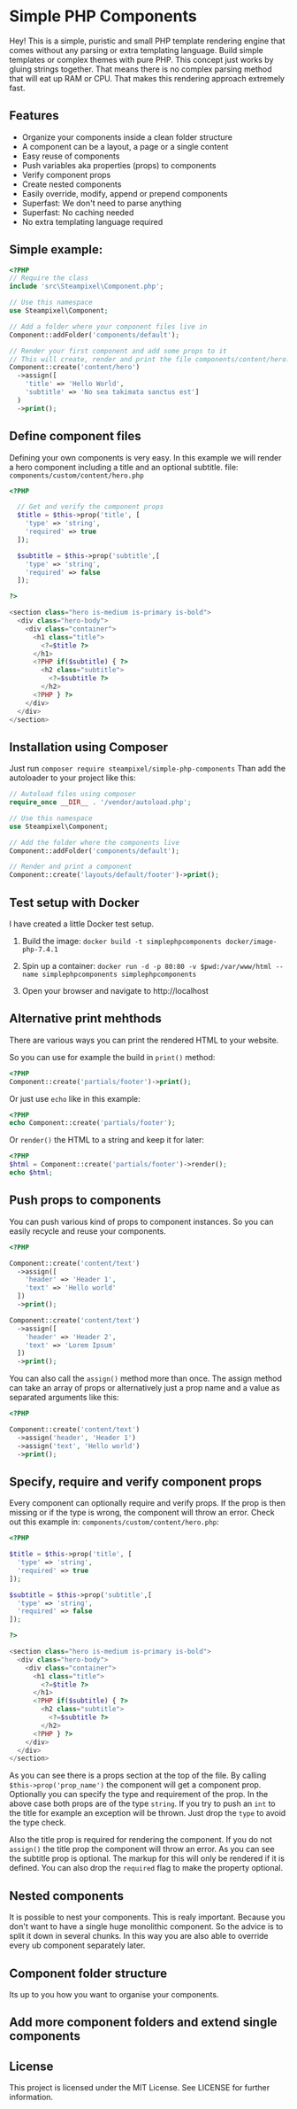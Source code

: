 # Simple PHP Components
Hey! This is a simple, puristic and small PHP template rendering engine that comes without any parsing or extra templating language. Build simple templates or complex themes with pure PHP. This concept just works by gluing strings together. That means there is no complex parsing method that will eat up RAM or CPU. That makes this rendering approach extremely fast.

## Features
* Organize your components inside a clean folder structure
* A component can be a layout, a page or a single content
* Easy reuse of components
* Push variables aka properties (props) to components
* Verify component props
* Create nested components
* Easily override, modify, append or prepend components
* Superfast: We don't need to parse anything
* Superfast: No caching needed
* No extra templating language required

## Simple example:
```php
<?PHP
// Require the class
include 'src\Steampixel\Component.php';

// Use this namespace
use Steampixel\Component;

// Add a folder where your component files live in
Component::addFolder('components/default');

// Render your first component and add some props to it
// This will create, render and print the file components/content/hero.php
Component::create('content/hero')
  ->assign([
    'title' => 'Hello World',
    'subtitle' => 'No sea takimata sanctus est']
  )
  ->print();
```

## Define component files
Defining your own components is very easy. In this example we will render a hero component including a title and an optional subtitle.
file: `components/custom/content/hero.php`
```php
<?PHP

  // Get and verify the component props
  $title = $this->prop('title', [
    'type' => 'string',
    'required' => true
  ]);

  $subtitle = $this->prop('subtitle',[
    'type' => 'string',
    'required' => false
  ]);

?>

<section class="hero is-medium is-primary is-bold">
  <div class="hero-body">
    <div class="container">
      <h1 class="title">
        <?=$title ?>
      </h1>
      <?PHP if($subtitle) { ?>
        <h2 class="subtitle">
          <?=$subtitle ?>
        </h2>
      <?PHP } ?>
    </div>
  </div>
</section>

```

## Installation using Composer
Just run `composer require steampixel/simple-php-components`
Than add the autoloader to your project like this:
```php
// Autoload files using composer
require_once __DIR__ . '/vendor/autoload.php';

// Use this namespace
use Steampixel\Component;

// Add the folder where the components live
Component::addFolder('components/default');

// Render and print a component
Component::create('layouts/default/footer')->print();
```

## Test setup with Docker
I have created a little Docker test setup.

1. Build the image: `docker build -t simplephpcomponents docker/image-php-7.4.1`

2. Spin up a container: `docker run -d -p 80:80 -v $pwd:/var/www/html --name simplephpcomponents simplephpcomponents`

3. Open your browser and navigate to http://localhost

## Alternative print mehthods
There are various ways you can print the rendered HTML to your website.

So you can use for example the build in `print()` method:
```php
<?PHP
Component::create('partials/footer')->print();
```

Or just use `echo` like in this example:
```php
<?PHP
echo Component::create('partials/footer');
```

Or `render()` the HTML to a string and keep it for later:
```php
<?PHP
$html = Component::create('partials/footer')->render();
echo $html;
```

## Push props to components
You can push various kind of props to component instances. So you can easily recycle and reuse your components.
```php
<?PHP

Component::create('content/text')
  ->assign([
    'header' => 'Header 1',
    'text' => 'Hello world'
  ])
  ->print();

Component::create('content/text')
  ->assign([
    'header' => 'Header 2',
    'text' => 'Lorem Ipsum'
  ])
  ->print();
```

You can also call the `assign()` method more than once.
The assign method can take an array of props or alternatively just a prop name and a value as separated arguments like this:
```php
<?PHP

Component::create('content/text')
  ->assign('header', 'Header 1')
  ->assign('text', 'Hello world')
  ->print();
```

## Specify, require and verify component props
Every component can optionally require and verify props. If the prop is then missing or if the type is wrong, the component will throw an error.
Check out this example in: `components/custom/content/hero.php`:
```php
<?PHP

$title = $this->prop('title', [
  'type' => 'string',
  'required' => true
]);

$subtitle = $this->prop('subtitle',[
  'type' => 'string',
  'required' => false
]);

?>

<section class="hero is-medium is-primary is-bold">
  <div class="hero-body">
    <div class="container">
      <h1 class="title">
        <?=$title ?>
      </h1>
      <?PHP if($subtitle) { ?>
        <h2 class="subtitle">
          <?=$subtitle ?>
        </h2>
      <?PHP } ?>
    </div>
  </div>
</section>

```
As you can see there is a props section at the top of the file. By calling `$this->prop('prop_name')` the component will get a component prop. Optionally you can specify the type and requirement of the prop. In the above case both props are of the type `string`. If you try to push an `int` to the title for example an exception will be thrown. Just drop the `type` to avoid the type check.

Also the title prop is required for rendering the component. If you do not `assign()` the title prop the component will throw an error. As you can see the subtitle prop is optional. The markup for this will only be rendered if it is defined. You can also drop the `required` flag to make the property optional.

## Nested components
It is possible to nest your components. This is realy important. Because you don't want to have a single huge monolithic component. So the advice is to split it down in several chunks. In this way you are also able to override every ub component separately later.

## Component folder structure
Its up to you how you want to organise your components.

## Add more component folders and extend single components

## License
This project is licensed under the MIT License. See LICENSE for further information.
